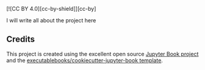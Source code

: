[![CC BY 4.0][cc-by-shield]][cc-by]

I will write all about the project here

## Credits

This project is created using the excellent open source [Jupyter Book project](https://jupyterbook.org/) and the [executablebooks/cookiecutter-jupyter-book template](https://github.com/executablebooks/cookiecutter-jupyter-book).
